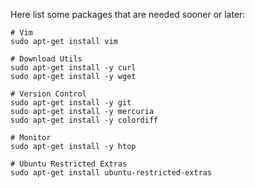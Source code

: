 Here list some packages that are needed sooner or later:

    
    # Vim
    sudo apt-get install vim 
    
    # Download Utils
    sudo apt-get install -y curl 
    sudo apt-get install -y wget
    
    # Version Control
    sudo apt-get install -y git
    sudo apt-get install -y mercuria
    sudo apt-get install -y colordiff  
    
    # Monitor
    sudo apt-get install -y htop
    
    # Ubuntu Restricted Extras
    sudo apt-get install ubuntu-restricted-extras
